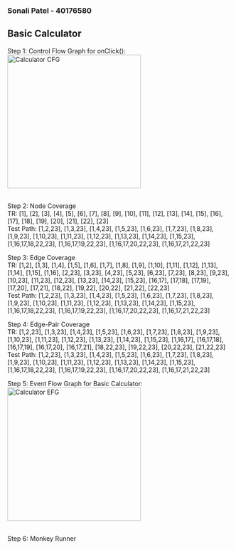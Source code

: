 ### Sonali Patel - 40176580

## Basic Calculator

Step 1: Control Flow Graph for onClick(): <br/>
<img height="300" alt="Calculator CFG" src="https://github.com/SOEN345-WINTER2024/cfg-graph-lab-sonalipxtel/assets/141271290/3186633d-f66a-4f68-9740-bf73a22f6568">
<br/><br/>

Step 2: Node Coverage <br/>
TR: [1], [2], [3], [4], [5], [6], [7], [8], [9], [10], [11], [12], [13], [14], [15], [16], [17], [18], [19], [20], [21], [22], [23] <br/>
Test Path: [1,2,23], [1,3,23], [1,4,23], [1,5,23], [1,6,23], [1,7,23], [1,8,23], [1,9,23], [1,10,23], [1,11,23], [1,12,23], [1,13,23], [1,14,23], [1,15,23], [1,16,17,18,22,23], [1,16,17,19,22,23], [1,16,17,20,22,23], [1,16,17,21,22,23] <br/>

Step 3: Edge Coverage <br/>
TR: [1,2], [1,3], [1,4], [1,5], [1,6], [1,7], [1,8], [1,9], [1,10], [1,11], [1,12], [1,13], [1,14], [1,15], [1,16], [2,23], [3,23], [4,23], [5,23], [6,23], [7,23], [8,23], [9,23], [10,23], [11,23], [12,23], [13,23], [14,23], [15,23], [16,17], [17,18], [17,19], [17,20], [17,21], [18,22], [19,22], [20,22], [21,22], [22,23]<br/>
Test Path: [1,2,23], [1,3,23], [1,4,23], [1,5,23], [1,6,23], [1,7,23], [1,8,23], [1,9,23], [1,10,23], [1,11,23], [1,12,23], [1,13,23], [1,14,23], [1,15,23], [1,16,17,18,22,23], [1,16,17,19,22,23], [1,16,17,20,22,23], [1,16,17,21,22,23] <br/>

Step 4: Edge-Pair Coverage <br/>
TR: [1,2,23], [1,3,23], [1,4,23], [1,5,23], [1,6,23], [1,7,23], [1,8,23], [1,9,23], [1,10,23], [1,11,23], [1,12,23], [1,13,23], [1,14,23], [1,15,23], [1,16,17], [16,17,18], [16,17,19], [16,17,20], [16,17,21], [18,22,23], [19,22,23], [20,22,23], [21,22,23] <br/>
Test Path: [1,2,23], [1,3,23], [1,4,23], [1,5,23], [1,6,23], [1,7,23], [1,8,23], [1,9,23], [1,10,23], [1,11,23], [1,12,23], [1,13,23], [1,14,23], [1,15,23], [1,16,17,18,22,23], [1,16,17,19,22,23], [1,16,17,20,22,23], [1,16,17,21,22,23] <br/>

Step 5: Event Flow Graph for Basic Calculator: <br/>
<img width="300" alt="Calculator EFG" src="https://github.com/SOEN345-WINTER2024/cfg-graph-lab-sonalipxtel/assets/141271290/f3bf56c3-466f-4dba-9877-4a20b242b324">
<br/><br/>

Step 6: Monkey Runner

